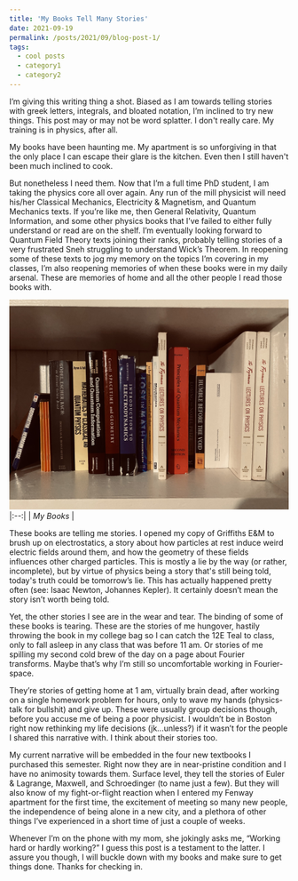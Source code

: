 ```yaml
---
title: 'My Books Tell Many Stories'
date: 2021-09-19
permalink: /posts/2021/09/blog-post-1/
tags:
  - cool posts
  - category1
  - category2
---
```


I’m giving this writing thing a shot.  Biased as I am towards telling stories with greek letters, integrals, and bloated notation, I’m inclined to try new things. This post may or may not be word splatter.  I don't really care.  My training is in physics, after all.

My books have been haunting me.  My apartment is so unforgiving in that the only place I can escape their glare is the kitchen.  Even then I still haven't been much inclined to cook.

But nonetheless I need them. Now that I’m a full time PhD student, I am taking the physics core all over again.  Any run of the mill physicist will need his/her Classical Mechanics, Electricity & Magnetism, and Quantum Mechanics texts.  If you’re like me, then General Relativity, Quantum Information, and some other physics books that I’ve failed to either fully understand or read are on the shelf.  I’m eventually looking forward to Quantum Field Theory texts joining their ranks, probably telling stories of a very frustrated Sneh struggling to understand Wick’s Theorem.  In reopening some of these texts to jog my memory on the topics I’m covering in my classes, I’m also reopening memories of when these books were in my daily arsenal.  These are memories of home and all the other people I read those books with.

![Bookshelf](/images/books.JPG)
|:--:|
| *My Books* |

These books are telling me stories.  I opened my copy of Griffiths E&M to brush up on electrostatics, a story about how particles at rest induce weird electric fields around them, and how the geometry of these fields influences other charged particles.  This is mostly a lie by the way (or rather, incomplete), but by virtue of physics being a story that's still being told, today's truth could be tomorrow’s lie. This has actually happened pretty often (see: Isaac Newton, Johannes Kepler). It certainly doesn’t mean the story isn’t worth being told.

Yet, the other stories I see are in the wear and tear.  The binding of some of these books is tearing.  These are the stories of me hungover, hastily throwing the book in my college bag so I can catch the 12E Teal to class, only to fall asleep in any class that was before 11 am.  Or stories of me spilling my second cold brew of the day on a page about Fourier transforms.  Maybe that’s why I’m still so uncomfortable working in Fourier-space.  

They’re stories of getting home at 1 am, virtually brain dead, after working on a single homework problem for hours, only to wave my hands (physics-talk for bullshit) and give up.  These were usually group decisions though, before you accuse me of being a poor physicist.  I wouldn’t be in Boston right now rethinking my life decisions (jk...unless?) if it wasn’t for the people I shared this narrative with. I think about their stories too.

My current narrative will be embedded in the four new textbooks I purchased this semester.  Right now they are in near-pristine condition and I have no animosity towards them.  Surface level, they tell the stories of Euler & Lagrange, Maxwell, and Schroedinger (to name just a few). But they will also know of my fight-or-flight reaction when I entered my Fenway apartment for the first time, the excitement of meeting so many new people, the independence of being alone in a new city, and a plethora of other things I’ve experienced in a short time of just a couple of weeks.

Whenever I’m on the phone with my mom, she jokingly asks me, “Working hard or hardly working?”  I guess this post is a testament to the latter.  I assure you though, I will buckle down with my books and make sure to get things done.  Thanks for checking in.
